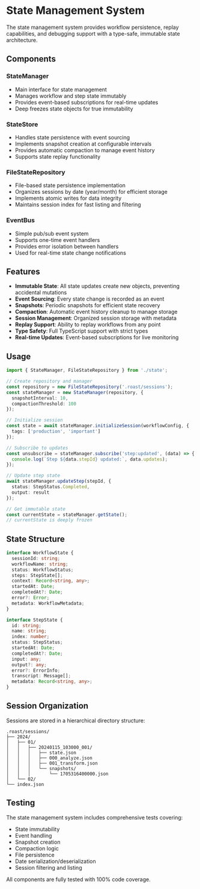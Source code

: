 # State Management System

The state management system provides workflow persistence, replay capabilities, and debugging support with a type-safe, immutable state architecture.

## Components

### StateManager
- Main interface for state management
- Manages workflow and step state immutably
- Provides event-based subscriptions for real-time updates
- Deep freezes state objects for true immutability

### StateStore
- Handles state persistence with event sourcing
- Implements snapshot creation at configurable intervals
- Provides automatic compaction to manage event history
- Supports state replay functionality

### FileStateRepository
- File-based state persistence implementation
- Organizes sessions by date (year/month) for efficient storage
- Implements atomic writes for data integrity
- Maintains session index for fast listing and filtering

### EventBus
- Simple pub/sub event system
- Supports one-time event handlers
- Provides error isolation between handlers
- Used for real-time state change notifications

## Features

- **Immutable State**: All state updates create new objects, preventing accidental mutations
- **Event Sourcing**: Every state change is recorded as an event
- **Snapshots**: Periodic snapshots for efficient state recovery
- **Compaction**: Automatic event history cleanup to manage storage
- **Session Management**: Organized session storage with metadata
- **Replay Support**: Ability to replay workflows from any point
- **Type Safety**: Full TypeScript support with strict types
- **Real-time Updates**: Event-based subscriptions for live monitoring

## Usage

```typescript
import { StateManager, FileStateRepository } from './state';

// Create repository and manager
const repository = new FileStateRepository('.roast/sessions');
const stateManager = new StateManager(repository, {
  snapshotInterval: 10,
  compactionThreshold: 100
});

// Initialize session
const state = await stateManager.initializeSession(workflowConfig, {
  tags: ['production', 'important']
});

// Subscribe to updates
const unsubscribe = stateManager.subscribe('step:updated', (data) => {
  console.log(`Step ${data.stepId} updated:`, data.updates);
});

// Update step state
await stateManager.updateStep(stepId, {
  status: StepStatus.Completed,
  output: result
});

// Get immutable state
const currentState = stateManager.getState();
// currentState is deeply frozen
```

## State Structure

```typescript
interface WorkflowState {
  sessionId: string;
  workflowName: string;
  status: WorkflowStatus;
  steps: StepState[];
  context: Record<string, any>;
  startedAt: Date;
  completedAt?: Date;
  error?: Error;
  metadata: WorkflowMetadata;
}

interface StepState {
  id: string;
  name: string;
  index: number;
  status: StepStatus;
  startedAt: Date;
  completedAt?: Date;
  input: any;
  output?: any;
  error?: ErrorInfo;
  transcript: Message[];
  metadata: Record<string, any>;
}
```

## Session Organization

Sessions are stored in a hierarchical directory structure:
```
.roast/sessions/
├── 2024/
│   ├── 01/
│   │   ├── 20240115_103000_001/
│   │   │   ├── state.json
│   │   │   ├── 000_analyze.json
│   │   │   ├── 001_transform.json
│   │   │   └── snapshots/
│   │   │       └── 1705316400000.json
│   └── 02/
└── index.json
```

## Testing

The state management system includes comprehensive tests covering:
- State immutability
- Event handling
- Snapshot creation
- Compaction logic
- File persistence
- Date serialization/deserialization
- Session filtering and listing

All components are fully tested with 100% code coverage.